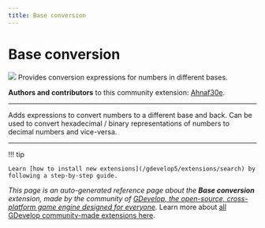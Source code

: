 ```yaml
---
title: Base conversion
---
```

# Base conversion

![](https://resources.gdevelop-app.com/assets/Icons/hexadecimal.svg)
Provides conversion expressions for numbers in different bases.

**Authors and contributors** to this community extension: [Ahnaf30e](https://gd.games/Ahnaf30e).

---

Adds expressions to convert numbers to a different base and back. Can be used to convert hexadecimal / binary representations of numbers to decimal numbers and vice-versa.

---

!!! tip

    Learn [how to install new extensions](/gdevelop5/extensions/search) by following a step-by-step guide.

*This page is an auto-generated reference page about the **Base conversion** extension, made by the community of [GDevelop, the open-source, cross-platform game engine designed for everyone](https://gdevelop.io/).* Learn more about [all GDevelop community-made extensions here](/gdevelop5/extensions).